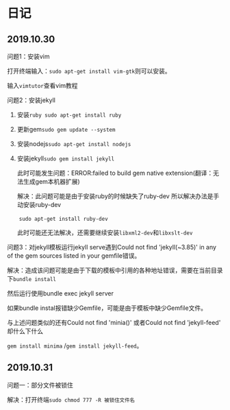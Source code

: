 # 日记

## 2019.10.30

问题1：安装vim

打开终端输入：`sudo apt-get install vim-gtk`则可以安装。

输入`vimtutor`查看vim教程

问题2：安装jekyll

1. 安装`ruby sudo apt-get install ruby`

2. 更新gem`sudo gem update --system`

3. 安装nodejs`sudo apt-get install nodejs`

4. 安装jekyll`sudo gem install jekyll`

   此时可能发生问题：ERROR:failed to build gem native extension(翻译：无法生成gem本机器扩展)

   解决：此问题可能是由于安装ruby的时候缺失了ruby-dev 所以解决办法是手动安装ruby-dev

   ​			`sudo apt-get install ruby-dev`

   ​			 此时可能还无法解决，还需要继续安装`libxml2-dev`和`libxslt-dev`

问题3：对jekyll模板运行jekyll serve遇到Could not find 'jekyll(~3.85)' in any of the gem sources listed in your gemfile错误。

解决：造成该问题可能是由于下载的模板中引用的各种地址错误，需要在当前目录下`bundle install`

然后运行使用bundle exec jekyll server

如果bundle instal报错缺少Gemfile，可能是由于模板中缺少Gemfile文件。

与上述问题类似的还有Could not find 'minia()' 或者Could not find 'jekyll-feed' 却什么下什么

`gem install minima` /`gem install jekyll-feed`。

## 2019.10.31

问题一：部分文件被锁住

解决：打开终端`sudo chmod 777 -R 被锁住文件名`